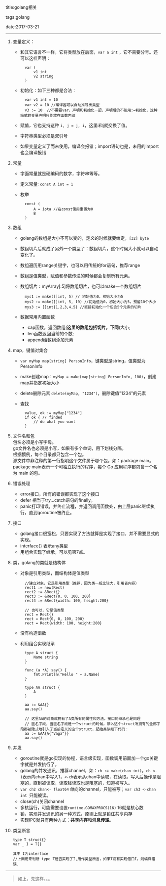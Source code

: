 title:golang相关

tags:golang

date:2017-03-21

---


1. 变量定义： 

    * 和其它语言不一样，它将类型放在后面，`var a int` ，它不需要分号。还可以这样声明：
    
            var (
                v1 int
                v2 string
            )

    * 初始化：如下三种都是合法：

            var v1 int = 10
            var v2 = 10 //编译器可以自动推导出类型
            v3 := 10  //不需要var，声明和初始化一起，声明后的不能用:=初始化，这种简式的变量声明只能放在函数内部
    * 赋值，它也支持这种 `i, j = j, i`，这里i和j就交换了值。
    * 字符串类型必须是双引号
    * 如果变量定义了而未使用，编译会报错；import语句也是，未用的import也会编译报错


2. 常量

    * 字面常量就是硬编码的数字，字符串等等。
    * 定义常量: `const A int = 1`
    * 枚举

            const (
                A = iota //在const使用重置为0
                B
            )


3. 数组

    * golang的数组是大小不可以变的，定义的时候就要给定，`[32] byte`
    * 数组切片后就成了另外一个类型了：数组切片，这个时候大小就可以自动变化了。
    * 数组遍历用range关键字，也可以用传统的for语句，推荐range
    * 数组是值类型，赋值和参数传递的时候都会复制所有元素。
    * 数组切片：myArray[:5]将数组切片，也可以make一个数组切片

            mys1 := make([]int, 5) // 初始值为0，初始大小为5
            mys2 := make([]int, 5, 10) //初始值为0，初始大小为5，预留10个大小
            mys3 := []int{1,2,3,4,5} //直接初始化一个包含5个元素的切片

    * 数据常用内置函数
        * cap函数，返回数组(**这里的数组包括切片，下同**)大小;
        * len函数返回当前的个数;
        * append给数组添加元素

4. map，键值对集合

    * `var myMap map[string] PersonInfo`，键类型是string，值类型为PersonInfo
    * make创建map：`myMap = make(map[string] PersonInfo, 100)`，创建map并指定初始大小
    * delete删除元素 `delete(myMap, "1234")`，删除键值"1234"的元素
    * 查找

            value, ok := myMap["1234"]
            if ok { // finded
                // do what you want
            }

5. 文件名和包  
    包名必须是小写字母。   
    go文件名也必须是小写，如果有多个单词，用下划线分隔。   
    根据惯例，每个目录都只包含一个包。  
    源文件中非注释的第一行指明这个文件属于哪个包，如：package main。package main表示一个可独立执行的程序，每个 Go 应用程序都包含一个名为 main 的包。        


6. 错误处理

    * error接口，所有的错误都实现了这个接口
    * defer 相当于try...catch语句的finally。
    * panic打印错误，并终止流程，并返回调用函数处，由上层panic继续执行，直到goroutine被终止。

7. 接口
   
   * golang接口很宽松，只要实现了方法就算是实现了接口，并不需要显式的实现。
   * interface{} 表示any类型
   * 用组合实现了继承，可以见第7点。

8. 类，golang的类就是结构体

    * 对象是引用类型，而结构体是值类型
        
            //建立对象，它是引用类型（推荐，因为类一般比较大，引用省内存）
            rect1 := new(Rect)
            rect2 := &Rect{}
            rect3 := &Rect{0, 0, 100, 200}
            rect4 := &Rect{width: 100, height:200}

            // 也可以，它是值类型
            rect = Rect{}
            rect = Rect{0, 0, 100, 200}
            rect = Rect{width: 100, height:200}

    * 没有构造函数
    
    * 利用组合实现继承

            type A struct {
                Name string
            }

            func (a *A) say() {
                fmt.Println("Hello " + a.Name)
            }

            type AA struct {
                A
            }

            aa := &AA{}
	        aa.say()
            
            // 这里AA的对象就拥有了A类所有的属性和方法，接口的继承也是同理
            // 匿名字段，当匿名字段是一个struct的时候，那么这个struct所拥有的全部字段都被隐式地引入了当前定义的这个struct，起始类似如下代码：
            aa := &AA{A{"Vaga"}}
	        aa.say()

9. 并发

    * goroutine就是go实现的协程，语言级实现，函数调用前面加一个go关键字就是并发执行了。
    * golang的并发通讯，推荐channel，如：`ch := make(chan int)`，`ch <- 1`表示向chan中写入1，`<-ch`表示从chan中读取，在读取。写入后操作是阻塞的，直到被读取，读取钱读取也是阻塞的，知道被写入。
    * `var ch2 chan<- float64` 单向的channel，只能被写；`var ch3 <-chan int `只能被读。
    * close(ch)关闭channel
    * 多核运行，可能需要设置`runtime.GOMAXPROCS(16)` 16就是核心数
    * 锁，实现并发通讯的另一种方式，原则上就是锁住共享内存
    * 实现IPC就只有两种方式：**共享内存**和**消息传递**。

10. 类型断言

        type T struct{}
        var _ I = T{}

        其中 I为interface
        //上面用来判断 type T是否实现了I,用作类型断言，如果T没有实现借口I，则编译错误.


---
> 如上，先这样。。。






    



